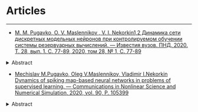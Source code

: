 # Articles
***
* [M. M. Pugavko, O. V. Maslennikov
, V. I. Nekorkin1,2 Динамика сети дискретных модельных нейронов при контролируемом обучении системы резервуарных вычислений. — Известия вузов. ПНД. 2020. Т. 28, вып. 1. С. 77-89, 2020, том 28, № 1, С. 77-89](https://andjournal.sgu.ru/ru/articles/dinamika-seti-diskretnyh-modelnyh-neyronov-pri-kontroliruemom-obuchenii-sistemy)

<details>
    <summary> Abstract </summary>

The purpose of this work is to develop a reservoir computing system that contains a network of model neurons
with discrete time, and to study the characteristics of the system when it is trained to autonomously generate a harmonic
target signal. Methods of work include approaches of nonlinear dynamics (phase space analysis depending on parameters),
machine learning (reservoir computing, supervised error minimization) and computer modeling (implementation of numerical
algorithms, plotting of characteristics and diagrams). Results. A reservoir computing system based on a network of coupled
discrete model neurons was constructed, and the possibility of its supervised training in generating the target signal using
the controlled error minimization method FORCE was demonstrated. It has been found that with increasing network size,
the mean square error of learning decreases. The dynamic regimes arising at the level of individual activity of intra-reservoir
neurons at various stages of training are studied. It is shown that in the process of training, the network-reservoir transits
from the state of space-time disorder to the state with regular clusters of spiking activity. The optimal values of the coupling
coefficients and the parameters of the intrinsic dynamics of neurons corresponding to the minimum learning error were found.
Conclusion. A new reservoir computing system is proposed in the work, the basic unit of which is the Courbage–Nekorkin
discrete-time model neuron. The advantage of a network based on such a spiking neuron model is that the model is specified
in the form of a mapping, therefore, there is no need to perform an integration operation. The proposed system has shown its
effectiveness in training autonomous generation of a harmonic function, as well as for a number of other target functions.
</details>

* [Mechislav M.Pugavko, Oleg V.Maslennikov, Vladimir I.Nekorkin Dynamics of spiking map-based neural networks in problems of supervised learning. — Communications in Nonlinear Science and Numerical Simulation, 2020, vol. 90, P. 105399](https://www.sciencedirect.com/science/article/abs/pii/S1007570420302318?via%3Dihub)

<details>
    <summary>Abstract</summary>

Recurrent networks of artificial spiking neurons trained to perform target functions are a perspective tool for understanding dynamic principles of information processing in computational neuroscience. Here, we develop a system of this type based on a map-based model of neural activity allowing for producing various biologically relevant regimes. Target signals used to supervisely train the network are sinusoid functions of different frequencies. Impacts of individual neuron dynamics, coupling strength, network size and other key parameters on the learning error are studied. Our findings suggest, among others, that firing rate heterogeneity as well as mixing of spiking and nonspiking regimes of neurons comprising the network can improve its performance for a wider range of target frequencies. At a single neuron activity level, successful training gives rise to well separated domains with qualitatively different dynamics. 
</details>

